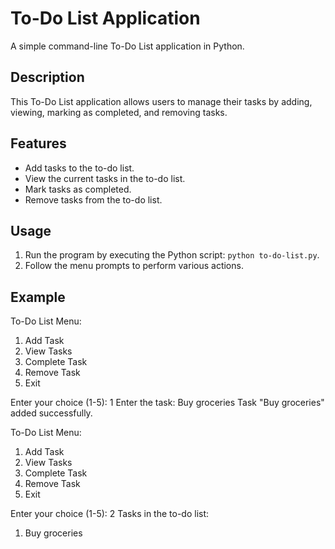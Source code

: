 # To-Do List Application

A simple command-line To-Do List application in Python.

## Description

This To-Do List application allows users to manage their tasks by adding, viewing, marking as completed, and removing tasks.

## Features

- Add tasks to the to-do list.
- View the current tasks in the to-do list.
- Mark tasks as completed.
- Remove tasks from the to-do list.

## Usage

1. Run the program by executing the Python script: `python to-do-list.py`.
2. Follow the menu prompts to perform various actions.

## Example


To-Do List Menu:
1. Add Task
2. View Tasks
3. Complete Task
4. Remove Task
5. Exit

Enter your choice (1-5): 1
Enter the task: Buy groceries
Task "Buy groceries" added successfully.

To-Do List Menu:
1. Add Task
2. View Tasks
3. Complete Task
4. Remove Task
5. Exit

Enter your choice (1-5): 2
Tasks in the to-do list:
1. Buy groceries

